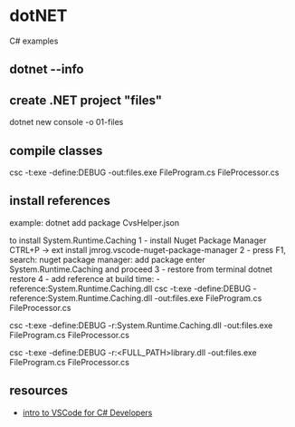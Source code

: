 # dotNET
C# examples

## dotnet --info

## create .NET project "files"
dotnet new console -o 01-files

## compile classes
csc -t:exe -define:DEBUG -out:files.exe FileProgram.cs FileProcessor.cs

## install references

example:
dotnet add package CvsHelper.json


 to install System.Runtime.Caching 
 1 - install Nuget Package Manager
   CTRL+P -> ext install jmrog.vscode-nuget-package-manager
 2 - press F1, search: nuget package manager: add package
   enter System.Runtime.Caching and proceed
 3 - restore from terminal
 dotnet restore
 4 - add reference at build time: -reference:System.Runtime.Caching.dll
 csc -t:exe -define:DEBUG -reference:System.Runtime.Caching.dll -out:files.exe FileProgram.cs FileProcessor.cs

 csc -t:exe -define:DEBUG -r:System.Runtime.Caching.dll -out:files.exe FileProgram.cs FileProcessor.cs

 csc -t:exe -define:DEBUG -r:<FULL_PATH>library.dll -out:files.exe FileProgram.cs FileProcessor.cs

## resources

* [intro to VSCode for C# Developers](https://www.youtube.com/watch?v=r5dtl9Uq9V0)

